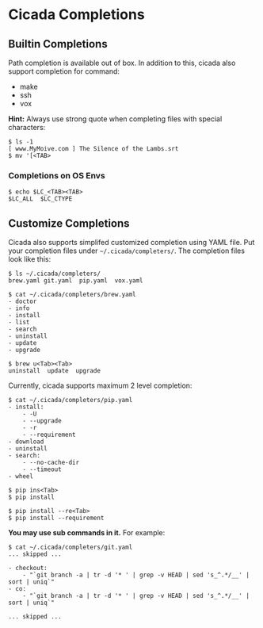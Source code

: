 # Cicada Completions

## Builtin Completions

Path completion is available out of box. In addition to this, cicada also
support completion for command:

- make
- ssh
- vox

**Hint:** Always use strong quote when completing files with special
characters:

```
$ ls -1
[ www.MyMoive.com ] The Silence of the Lambs.srt
$ mv '[<TAB>
```

### Completions on OS Envs

```
$ echo $LC_<TAB><TAB>
$LC_ALL  $LC_CTYPE
```

## Customize Completions

Cicada also supports simplifed customized completion using YAML file.
Put your completion files under `~/.cicada/completers/`. The completion files
look like this:

```
$ ls ~/.cicada/completers/
brew.yaml git.yaml  pip.yaml  vox.yaml

$ cat ~/.cicada/completers/brew.yaml
- doctor
- info
- install
- list
- search
- uninstall
- update
- upgrade

$ brew u<Tab><Tab>
uninstall  update  upgrade
```

Currently, cicada supports maximum 2 level completion:

```
$ cat ~/.cicada/completers/pip.yaml
- install:
    - -U
    - --upgrade
    - -r
    - --requirement
- download
- uninstall
- search:
    - --no-cache-dir
    - --timeout
- wheel

$ pip ins<Tab>
$ pip install

$ pip install --re<Tab>
$ pip install --requirement
```

**You may use sub commands in it.** For example:

```
$ cat ~/.cicada/completers/git.yaml
... skipped ...

- checkout:
    - "`git branch -a | tr -d '* ' | grep -v HEAD | sed 's_^.*/__' | sort | uniq`"
- co:
    - "`git branch -a | tr -d '* ' | grep -v HEAD | sed 's_^.*/__' | sort | uniq`"

... skipped ...
```
